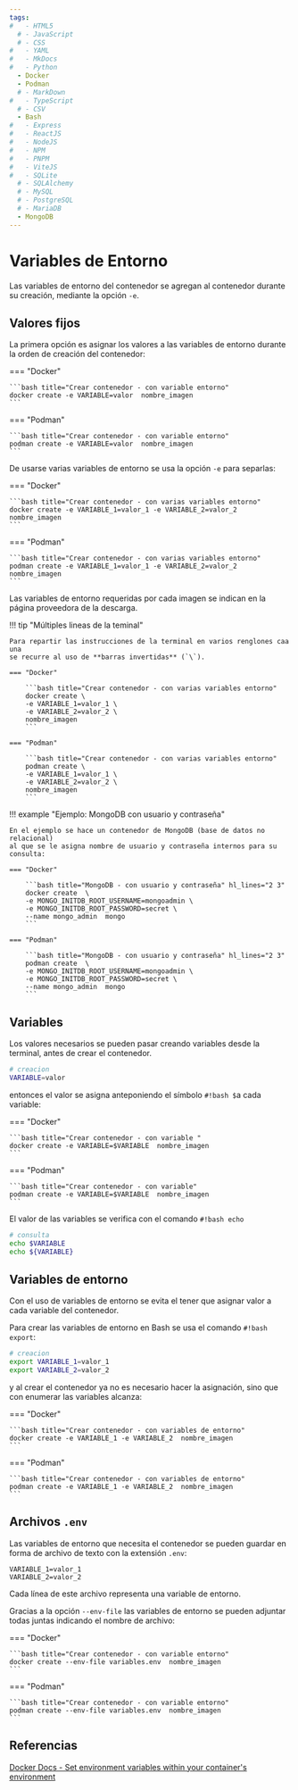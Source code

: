 ```yaml
---
tags:
#   - HTML5
  # - JavaScript
  # - CSS
#   - YAML
#   - MkDocs
#   - Python
  - Docker
  - Podman
  # - MarkDown
#   - TypeScript
  # - CSV
  - Bash
#   - Express
#   - ReactJS
#   - NodeJS
#   - NPM
#   - PNPM
#   - ViteJS
#   - SQLite
  # - SQLAlchemy
  # - MySQL
  # - PostgreSQL
  # - MariaDB
  - MongoDB
---
```


# Variables de Entorno


Las variables de entorno del contenedor se agregan al contenedor durante su creación, mediante la opción `-e`. 


## Valores fijos

La primera opción es asignar los valores a las variables de entorno durante la orden de creación del contenedor:

=== "Docker"

    ```bash title="Crear contenedor - con variable entorno"
    docker create -e VARIABLE=valor  nombre_imagen
    ```

=== "Podman" 

    ```bash title="Crear contenedor - con variable entorno"
    podman create -e VARIABLE=valor  nombre_imagen
    ```

De usarse varias variables de entorno se usa la opción `-e` para separlas:


=== "Docker"

    ```bash title="Crear contenedor - con varias variables entorno"
    docker create -e VARIABLE_1=valor_1 -e VARIABLE_2=valor_2 nombre_imagen
    ```

=== "Podman" 

    ```bash title="Crear contenedor - con varias variables entorno"
    podman create -e VARIABLE_1=valor_1 -e VARIABLE_2=valor_2 nombre_imagen
    ```


Las variables de entorno requeridas por cada imagen
se indican en la página proveedora de la descarga. 


!!! tip "Múltiples lineas de la teminal"

    Para repartir las instrucciones de la terminal en varios renglones caa una
    se recurre al uso de **barras invertidas** (`\`).

    === "Docker"

        ```bash title="Crear contenedor - con varias variables entorno"
        docker create \
        -e VARIABLE_1=valor_1 \
        -e VARIABLE_2=valor_2 \ 
        nombre_imagen
        ```

    === "Podman" 

        ```bash title="Crear contenedor - con varias variables entorno"
        podman create \
        -e VARIABLE_1=valor_1 \
        -e VARIABLE_2=valor_2 \ 
        nombre_imagen
        ```



!!! example "Ejemplo: MongoDB con usuario y contraseña"

    En el ejemplo se hace un contenedor de MongoDB (base de datos no relacional) 
    al que se le asigna nombre de usuario y contraseña internos para su consulta:

    === "Docker"

        ```bash title="MongoDB - con usuario y contraseña" hl_lines="2 3"
        docker create  \
        -e MONGO_INITDB_ROOT_USERNAME=mongoadmin \
        -e MONGO_INITDB_ROOT_PASSWORD=secret \
        --name mongo_admin  mongo 
        ```

    === "Podman" 

        ```bash title="MongoDB - con usuario y contraseña" hl_lines="2 3"
        podman create  \
        -e MONGO_INITDB_ROOT_USERNAME=mongoadmin \
        -e MONGO_INITDB_ROOT_PASSWORD=secret \
        --name mongo_admin  mongo 
        ```


## Variables


Los valores necesarios se pueden pasar creando variables desde la terminal, antes de crear el contenedor.

```bash title="Variables - crear"
# creacion 
VARIABLE=valor
```

entonces el valor se asigna anteponiendo el símbolo `#!bash $`a cada variable:

=== "Docker"

    ```bash title="Crear contenedor - con variable "
    docker create -e VARIABLE=$VARIABLE  nombre_imagen
    ```

=== "Podman" 

    ```bash title="Crear contenedor - con variable"
    podman create -e VARIABLE=$VARIABLE  nombre_imagen
    ```


El valor de las variables se verifica con el comando `#!bash echo`

```bash title="Variables - consultar"
# consulta
echo $VARIABLE
echo ${VARIABLE}
```



## Variables de entorno


Con el uso de variables de entorno se evita el tener que asignar valor a cada variable del contenedor.

Para crear las variables de entorno en Bash se usa el comando `#!bash export`:

```bash title="Variables de entorno - crear"
# creacion
export VARIABLE_1=valor_1
export VARIABLE_2=valor_2
```

y al crear el contenedor ya no es necesario hacer la asignación, sino que con enumerar las variables alcanza:

=== "Docker"

    ```bash title="Crear contenedor - con variables de entorno"
    docker create -e VARIABLE_1 -e VARIABLE_2  nombre_imagen
    ```

=== "Podman" 

    ```bash title="Crear contenedor - con variables de entorno"
    podman create -e VARIABLE_1 -e VARIABLE_2  nombre_imagen
    ```



## Archivos `.env`


Las variables de entorno que necesita el contenedor se pueden guardar en forma de archivo de texto con la extensión `.env`:


```env
VARIABLE_1=valor_1 
VARIABLE_2=valor_2 
```

Cada línea de este archivo representa una variable de entorno.

Gracias a la opción `--env-file` las variables de entorno se pueden adjuntar todas juntas indicando el nombre de archivo:

=== "Docker"

    ```bash title="Crear contenedor - con variable entorno"
    docker create --env-file variables.env  nombre_imagen
    ```

=== "Podman" 

    ```bash title="Crear contenedor - con variable entorno"
    podman create --env-file variables.env  nombre_imagen
    ```


    



## Referencias

[Docker Docs - Set environment variables within your container's environment](https://docs.docker.com/compose/how-tos/environment-variables/set-environment-variables/#use-the-environment-attribute)